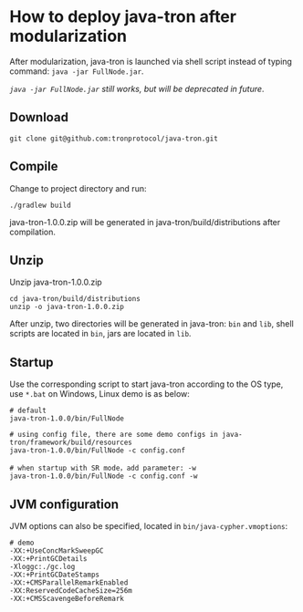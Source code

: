 # How to deploy java-tron after modularization

After modularization, java-tron is launched via shell script instead of typing command: `java -jar FullNode.jar`.

*`java -jar FullNode.jar` still works, but will be deprecated in future*.

## Download

```
git clone git@github.com:tronprotocol/java-tron.git
```

## Compile

Change to project directory and run:
```
./gradlew build
```
java-tron-1.0.0.zip will be generated in java-tron/build/distributions after compilation.

## Unzip

Unzip java-tron-1.0.0.zip
```
cd java-tron/build/distributions
unzip -o java-tron-1.0.0.zip
```
After unzip, two directories will be generated in java-tron: `bin` and `lib`, shell scripts are located in `bin`, jars are located in `lib`.

## Startup

Use the corresponding script to start java-tron according to the OS type, use `*.bat` on Windows, Linux demo is as below:
```
# default
java-tron-1.0.0/bin/FullNode

# using config file, there are some demo configs in java-tron/framework/build/resources
java-tron-1.0.0/bin/FullNode -c config.conf

# when startup with SR mode，add parameter: -w
java-tron-1.0.0/bin/FullNode -c config.conf -w
```

## JVM configuration

JVM options can also be specified, located in `bin/java-cypher.vmoptions`:
```
# demo
-XX:+UseConcMarkSweepGC
-XX:+PrintGCDetails
-Xloggc:./gc.log
-XX:+PrintGCDateStamps
-XX:+CMSParallelRemarkEnabled
-XX:ReservedCodeCacheSize=256m
-XX:+CMSScavengeBeforeRemark
```